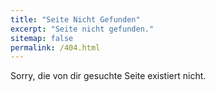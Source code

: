 ```yaml
---
title: "Seite Nicht Gefunden"
excerpt: "Seite nicht gefunden."
sitemap: false
permalink: /404.html
---
```


Sorry, die von dir gesuchte Seite existiert nicht.
